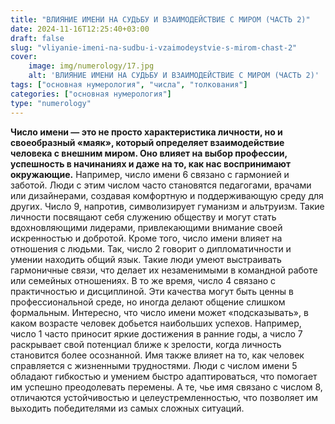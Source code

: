 ```yaml
---
title: "ВЛИЯНИЕ ИМЕНИ НА СУДЬБУ И ВЗАИМОДЕЙСТВИЕ С МИРОМ (ЧАСТЬ 2)"
date: 2024-11-16T12:25:40+03:00
draft: false
slug: "vliyanie-imeni-na-sudbu-i-vzaimodeystvie-s-mirom-chast-2"
cover:
    image: img/numerology/17.jpg
    alt: 'ВЛИЯНИЕ ИМЕНИ НА СУДЬБУ И ВЗАИМОДЕЙСТВИЕ С МИРОМ (ЧАСТЬ 2)'
tags: ["основная нумерология", "числа", "толкования"]
categories: ["основная нумерология"]
type: "numerology"
---
```



**Число имени — это не просто характеристика личности, но и своеобразный «маяк», который определяет взаимодействие человека с внешним миром. Оно влияет на выбор профессии, успешность в начинаниях и даже на то, как нас воспринимают окружающие.**
Например, число имени 6 связано с гармонией и заботой. Люди с этим числом часто становятся педагогами, врачами или дизайнерами, создавая комфортную и поддерживающую среду для других. Число 9, напротив, символизирует гуманизм и альтруизм. Такие личности посвящают себя служению обществу и могут стать вдохновляющими лидерами, привлекающими внимание своей искренностью и добротой.
Кроме того, число имени влияет на отношения с людьми. Так, число 2 говорит о дипломатичности и умении находить общий язык. Такие люди умеют выстраивать гармоничные связи, что делает их незаменимыми в командной работе или семейных отношениях. В то же время, число 4 связано с практичностью и дисциплиной. Эти качества могут быть ценны в профессиональной среде, но иногда делают общение слишком формальным.
Интересно, что число имени может «подсказывать», в каком возрасте человек добьется наибольших успехов. Например, число 1 часто приносит яркие достижения в ранние годы, а число 7 раскрывает свой потенциал ближе к зрелости, когда личность становится более осознанной.
Имя также влияет на то, как человек справляется с жизненными трудностями. Люди с числом имени 5 обладают гибкостью и умением быстро адаптироваться, что помогает им успешно преодолевать перемены. А те, чье имя связано с числом 8, отличаются устойчивостью и целеустремленностью, что позволяет им выходить победителями из самых сложных ситуаций.
